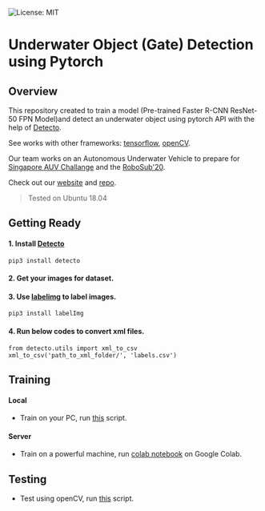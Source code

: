 ![License: MIT](https://img.shields.io/badge/License-MIT-blue.svg?style=flat-square)

# Underwater Object (Gate) Detection using Pytorch

## Overview

This repository created to train a model (Pre-trained Faster R-CNN ResNet-50 FPN Model)and detect an underwater object using pytorch API with the help of [Detecto](https://github.com/alankbi/detecto/).

See works with other frameworks: [tensorflow](https://github.com/enesdemirag/gate-detection/tree/tensorflow), [openCV](https://github.com/enesdemirag/gate-detection/tree/openCV). 

Our team works on an Autonomous Underwater Vehicle to prepare for [Singapore AUV Challange](https://sauvc.org/) and the [RoboSub'20](https://robonation.org/programs/robosub/).

Check out our [website](http://auv.itu.edu.tr/) and [repo](https://gitlab.com/itu-auv).

> Tested on Ubuntu 18.04

## Getting Ready

#### 1. Install [Detecto](https://detecto.readthedocs.io/en/latest/usage/quickstart.html#installation)

```
pip3 install detecto
```

#### 2. Get your images for dataset.

#### 3. Use [labelimg](https://github.com/tzutalin/labelImg) to label images.

```
pip3 install labelImg
```

#### 4. Run below codes to convert xml files.

```
from detecto.utils import xml_to_csv
xml_to_csv('path_to_xml_folder/', 'labels.csv')
```

## Training

#### Local

- Train on your PC, run [this](training.py) script.

#### Server

- Train on a powerful machine, run [colab notebook](training.ipynb) on Google Colab.

## Testing

- Test using openCV, run [this](testing.py) script.
